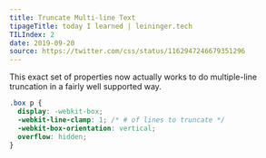 ```yaml
---
title: Truncate Multi-line Text
tipageTitle: today I learned | leininger.tech
TILIndex: 2
date: 2019-09-20
source: https://twitter.com/css/status/1162947246679351296
---
```


This exact set of properties now actually works to do multiple-line truncation in a fairly well supported way.

```css
.box p {
  display: -webkit-box;
  -webkit-line-clamp: 1; /* # of lines to truncate */
  -webkit-box-orientation: vertical;
  overflow: hidden;
}
```
